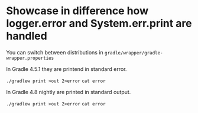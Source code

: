 # Showcase in difference how logger.error and System.err.print are handled

You can switch between distributions in `gradle/wrapper/gradle-wrapper.properties`

In Gradle 4.5.1 they are printend in standard error.

`./gradlew print >out 2>error`
`cat error`

In Gradle 4.8 nightly are printed in standard output.

`./gradlew print >out 2>error`
`cat error`
